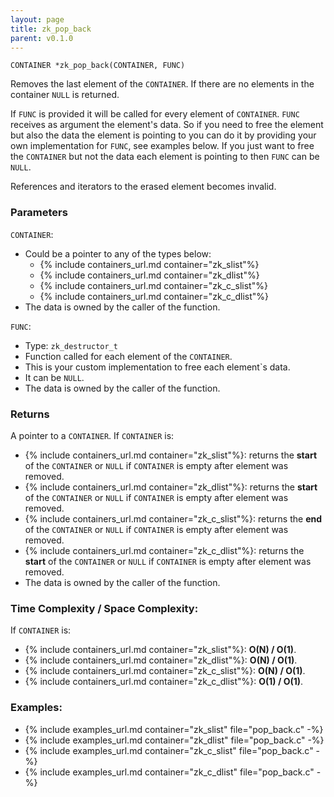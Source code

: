 ```yaml
---
layout: page
title: zk_pop_back
parent: v0.1.0
---
```


```
CONTAINER *zk_pop_back(CONTAINER, FUNC)
```

Removes the last element of the `CONTAINER`. If there are no elements in the container `NULL` is returned.

If `FUNC` is provided it will be called for every element of `CONTAINER`. `FUNC` receives as argument the element's data.
So if you need to free the element but also the data the element is pointing to you can do it by providing your own implementation for `FUNC`, see examples below.
If you just want to free the `CONTAINER` but not the data each element is pointing to then `FUNC` can be `NULL`.

References and iterators to the erased element becomes invalid.

### Parameters

`CONTAINER`:
- Could be a pointer to any of the types below:
  - {% include containers_url.md container="zk_slist"%}
  - {% include containers_url.md container="zk_dlist"%}
  - {% include containers_url.md container="zk_c_slist"%}
  - {% include containers_url.md container="zk_c_dlist"%}
- The data is owned by the caller of the function.

`FUNC`:
- Type: `zk_destructor_t`
- Function called for each element of the `CONTAINER`.
- This is your custom implementation to free each element`s data.
- It can be `NULL`.
- The data is owned by the caller of the function.

### Returns
A pointer to a `CONTAINER`. If `CONTAINER` is:
- {% include containers_url.md container="zk_slist"%}: returns the **start** of the `CONTAINER` or `NULL` if `CONTAINER` is empty after element was removed.
- {% include containers_url.md container="zk_dlist"%}: returns the **start** of the `CONTAINER` or `NULL` if `CONTAINER` is empty after element was removed.
- {% include containers_url.md container="zk_c_slist"%}: returns the **end** of the `CONTAINER` or `NULL` if `CONTAINER` is empty after element was removed.
- {% include containers_url.md container="zk_c_dlist"%}: returns the **start** of the `CONTAINER` or `NULL` if `CONTAINER` is empty after element was removed.
- The data is owned by the caller of the function.

### Time Complexity / Space Complexity:
If `CONTAINER` is:
- {% include containers_url.md container="zk_slist"%}: **O(N) / O(1)**.
- {% include containers_url.md container="zk_dlist"%}: **O(N) / O(1)**.
- {% include containers_url.md container="zk_c_slist"%}: **O(N) / O(1)**.
- {% include containers_url.md container="zk_c_dlist"%}: **O(1) / O(1)**.

### Examples:
- {% include examples_url.md container="zk_slist" file="pop_back.c" -%}
- {% include examples_url.md container="zk_dlist" file="pop_back.c" -%}
- {% include examples_url.md container="zk_c_slist" file="pop_back.c" -%}
- {% include examples_url.md container="zk_c_dlist" file="pop_back.c" -%}


